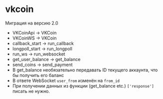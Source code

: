 # vkcoin
Миграция на версию 2.0

* VKCoinApi -> VKCoin
* VKCoinWS -> VKCoin
* callback_start -> run_callback
* longpoll_start -> run_longpoll
* run_ws -> run_websocket
* get_user_balance -> get_balance
* send_coins -> send_payment
* В get_balance необязательно передавать ID текущего аккаунта, что бы получить его баланс
* В ответе WebSocket `user_from` изменён на `from_id`
* При получении данных из функции (get_balance etc.) `['response']` писать не нужно.
